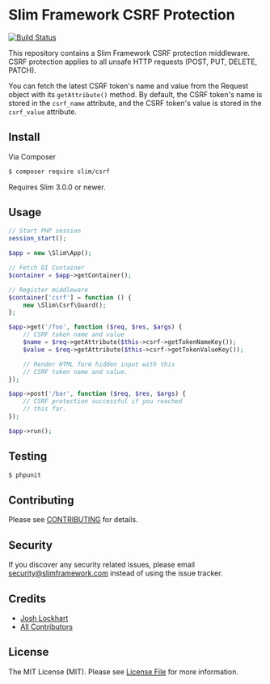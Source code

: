# Slim Framework CSRF Protection

[![Build Status](https://travis-ci.org/slimphp/Slim-Csrf.svg?branch=master)](https://travis-ci.org/slimphp/Slim-Csrf)

This repository contains a Slim Framework CSRF protection middleware. CSRF protection applies to all unsafe HTTP requests (POST, PUT, DELETE, PATCH).

You can fetch the latest CSRF token's name and value from the Request object with its `getAttribute()` method. By default, the CSRF token's name is stored in the `csrf_name` attribute, and the CSRF token's value is stored in the `csrf_value` attribute.

## Install

Via Composer

``` bash
$ composer require slim/csrf
```

Requires Slim 3.0.0 or newer.

## Usage

```php
// Start PHP session
session_start();

$app = new \Slim\App();

// Fetch DI Container
$container = $app->getContainer();

// Register middleware
$container['csrf'] = function () { 
    new \Slim\Csrf\Guard();
};

$app->get('/foo', function ($req, $res, $args) {
    // CSRF token name and value
    $name = $req->getAttribute($this->csrf->getTokenNameKey());
    $value = $req->getAttribute($this->csrf->getTokenValueKey());

    // Render HTML form hidden input with this
    // CSRF token name and value.
});

$app->post('/bar', function ($req, $res, $args) {
    // CSRF protection successful if you reached
    // this far.
});

$app->run();
```

## Testing

``` bash
$ phpunit
```

## Contributing

Please see [CONTRIBUTING](CONTRIBUTING.md) for details.

## Security

If you discover any security related issues, please email security@slimframework.com instead of using the issue tracker.

## Credits

- [Josh Lockhart](https://github.com/codeguy)
- [All Contributors](../../contributors)

## License

The MIT License (MIT). Please see [License File](LICENSE.md) for more information.
